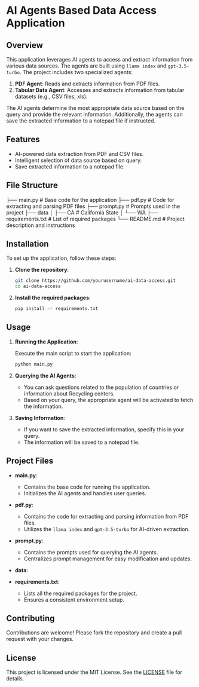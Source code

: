 # AI Agents Based Data Access Application

## Overview

This application leverages AI agents to access and extract information from various data sources. The agents are built using `llama index` and `gpt-3.5-turbo`. The project includes two specialized agents:

1. **PDF Agent**: Reads and extracts information from PDF files.
2. **Tabular Data Agent**: Accesses and extracts information from tabular datasets (e.g., CSV files, xls).

The AI agents determine the most appropriate data source based on the query and provide the relevant information. Additionally, the agents can save the extracted information to a notepad file if instructed.

## Features

- AI-powered data extraction from PDF and CSV files.
- Intelligent selection of data source based on query.
- Save extracted information to a notepad file.

## File Structure

├── main.py # Base code for the application
├── pdf.py # Code for extracting and parsing PDF files
├── prompt.py # Prompts used in the project
├── data
│ ├── CA # California State
│ └── WA 
├── requirements.txt # List of required packages
└── README.md # Project description and instructions


## Installation

To set up the application, follow these steps:

1. **Clone the repository**:

    ```bash
    git clone https://github.com/yourusername/ai-data-access.git
    cd ai-data-access
    ```

2. **Install the required packages**:

    ```bash
    pip install -r requirements.txt
    ```

## Usage

1. **Running the Application**:

    Execute the main script to start the application:

    ```bash
    python main.py
    ```

2. **Querying the AI Agents**:

    - You can ask questions related to the population of countries or information about Recycling centers.
    - Based on your query, the appropriate agent will be activated to fetch the information.

3. **Saving Information**:

    - If you want to save the extracted information, specify this in your query.
    - The information will be saved to a notepad file.

## Project Files

- **main.py**:
  - Contains the base code for running the application.
  - Initializes the AI agents and handles user queries.

- **pdf.py**:
  - Contains the code for extracting and parsing information from PDF files.
  - Utilizes the `llama index` and `gpt-3.5-turbo` for AI-driven extraction.

- **prompt.py**:
  - Contains the prompts used for querying the AI agents.
  - Centralizes prompt management for easy modification and updates.

- **data**:


- **requirements.txt**:
  - Lists all the required packages for the project.
  - Ensures a consistent environment setup.

## Contributing

Contributions are welcome! Please fork the repository and create a pull request with your changes.

## License

This project is licensed under the MIT License. See the [LICENSE](LICENSE) file for details.



